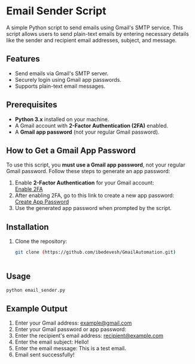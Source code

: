 # Email Sender Script

A simple Python script to send emails using Gmail's SMTP service. This script allows users to send plain-text emails by entering necessary details like the sender and recipient email addresses, subject, and message.

## Features
- Send emails via Gmail's SMTP server.
- Securely login using Gmail app passwords.
- Supports plain-text email messages.

## Prerequisites
- **Python 3.x** installed on your machine.
- A Gmail account with **2-Factor Authentication (2FA)** enabled.
- A **Gmail app password** (not your regular Gmail password).

## How to Get a Gmail App Password
To use this script, you **must use a Gmail app password**, not your regular Gmail password. Follow these steps to generate an app password:

1. Enable **2-Factor Authentication** for your Gmail account:  
   [Enable 2FA](https://myaccount.google.com/security-checkup)  
2. After enabling 2FA, go to this link to create a new app password:  
   [Create App Password](https://myaccount.google.com/apppasswords)
3. Use the generated app password when prompted by the script.

## Installation
1. Clone the repository:
   ```bash
   git clone (https://github.com/ibedevesh/GmailAutomation.git)
  

## Usage
 ```bash
python email_sender.py
```

## Example Output

1. Enter your Gmail address: example@gmail.com
2. Enter your Gmail password or app password: 
3. Enter the recipient's email address: recipient@example.com
4. Enter the email subject: Hello!
5. Enter the email message: This is a test email.
6. Email sent successfully!


